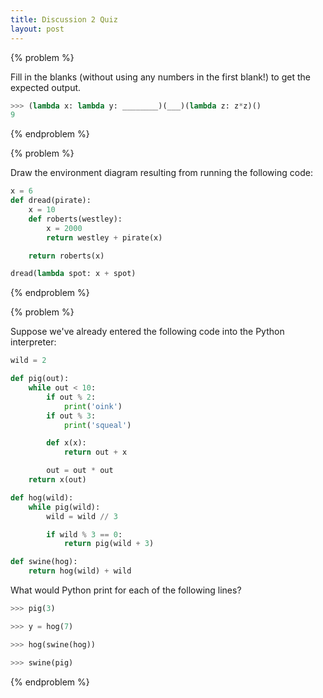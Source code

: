 ```yaml
---
title: Discussion 2 Quiz
layout: post
---
```


{% problem %}

Fill in the blanks (without using any numbers in the first blank!) to get the expected output.

~~~python
>>> (lambda x: lambda y: ________)(___)(lambda z: z*z)()
9
~~~

<!-- {% solution %}

~~~python
>>> (lambda x: lambda y: lambda: y(x))(3)(lambda z: z*z)()
9
~~~

{% endsolution %} -->
{% endproblem %}



{% problem %}

Draw the environment diagram resulting from running the following code:

~~~python
x = 6
def dread(pirate):
    x = 10
    def roberts(westley):
        x = 2000
        return westley + pirate(x)

    return roberts(x)

dread(lambda spot: x + spot)
~~~

<!-- {% solution %}
{% environment %}
http://pythontutor.com/composingprograms.html#code=x+%3D+6%0Adef+dread(pirate%29%3A%0A++++x+%3D+10%0A++++def+roberts(westley%29%3A%0A++++++++x+%3D+2000%0A++++++++return+westley+%2B+pirate(x%29%0A%0A++++return+roberts(x%29%0A%0Adread(lambda+spot%3A+x+%2B+spot%29&mode=display&origin=composingprograms.js&cumulative=true&py=3&rawInputLstJSON=%5B%5D&curInstr=15
{% endenvironment %}
{% endsolution %} -->
{% endproblem %}


{% problem %}

Suppose we've already entered the following code into the Python interpreter:

~~~python
wild = 2

def pig(out):
    while out < 10:
        if out % 2:
            print('oink')
        if out % 3:
            print('squeal')

        def x(x):
            return out + x

        out = out * out
    return x(out)

def hog(wild):
    while pig(wild):
        wild = wild // 3

        if wild % 3 == 0:
            return pig(wild + 3)

def swine(hog):
    return hog(wild) + wild
~~~

What would Python print for each of the following lines?

~~~python
>>> pig(3)

>>> y = hog(7)

>>> hog(swine(hog))

>>> swine(pig)
~~~

<!-- {% solution %}

~~~python
>>> pig(3)
oink
oink
162

>>> y = hog(7)
oink
squeal
squeal
squeal
oink
oink

>>> hog(swine(hog))
squeal
squeal
oink
oink
Error

>>> swine(pig)
squeal
squeal
34
~~~

{% endsolution %} -->
{% endproblem %}
